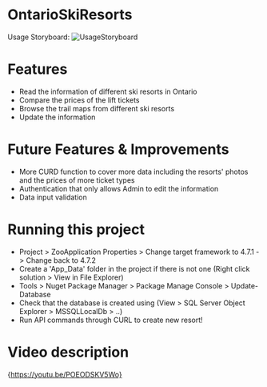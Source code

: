 # OntarioSkiResorts
Usage Storyboard:
![UsageStoryboard](https://user-images.githubusercontent.com/113631428/221332136-e306eb9c-1f97-4ce0-acb7-27877ce9b7ae.jpg)

# Features
- Read the information of different ski resorts in Ontario 
- Compare the prices of the lift tickets
- Browse the trail maps from different ski resorts
- Update the information

# Future Features & Improvements
- More CURD function to cover more data including the resorts' photos and the prices of more ticket types
- Authentication that only allows Admin to edit the information
- Data input validation 

# Running this project
- Project > ZooApplication Properties > Change target framework to 4.7.1 -> Change back to 4.7.2
- Create a 'App_Data' folder in the project if there is not one (Right click solution > View in File Explorer)
- Tools > Nuget Package Manager > Package Manage Console > Update-Database
- Check that the database is created using (View > SQL Server Object Explorer > MSSQLLocalDb > ..)
- Run API commands through CURL to create new resort!

# Video description
{https://youtu.be/POEODSKV5Wo}




